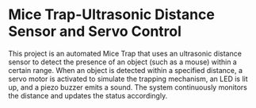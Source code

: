 # Mice Trap-Ultrasonic Distance Sensor and Servo Control
 This project is an automated Mice Trap that uses an ultrasonic distance sensor to detect the presence of an object (such as a mouse) within a certain range. When an object is detected within a specified distance, a servo motor is activated to simulate the trapping mechanism, an LED is lit up, and a piezo buzzer emits a sound. The system continuously monitors the distance and updates the status accordingly.
